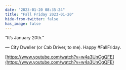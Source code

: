 ```yaml
---
date: "2023-01-20 08:35:24"
title: "Fall Friday 2023-01-20"
hide-from-twitter: false
has_image: false
---
```


“It’s January 20th.”

— City Dweller (or Cab Driver, to me). Happy #FallFriday.

[https://www.youtube.com/watch?v=w4a3UnCgQFE](https://www.youtube.com/watch?v=w4a3UnCgQFE)
